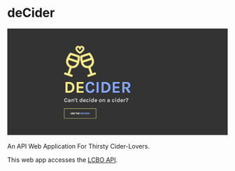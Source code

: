 # deCider

<img src="portfolio_decider_v2.png">

An API Web Application For Thirsty Cider-Lovers.

This web app accesses the <a href="http://www.lcboapi.com">LCBO API</a>.